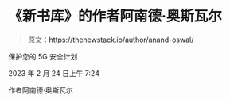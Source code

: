 # 《新书库》的作者阿南德·奥斯瓦尔

> 原文：<https://thenewstack.io/author/anand-oswal/>

保护您的 5G 安全计划

2023 年 2 月 24 日上午 7:24

作者阿南德·奥斯瓦尔